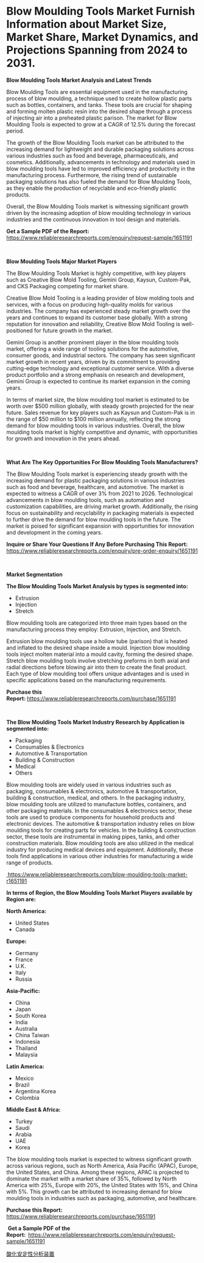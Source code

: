 <p><h1>Blow Moulding Tools Market Furnish Information about Market Size, Market Share, Market Dynamics, and Projections Spanning from 2024 to 2031.</h1></p><p><strong>Blow Moulding Tools Market Analysis and Latest Trends</strong></p>
<p><p>Blow Moulding Tools are essential equipment used in the manufacturing process of blow moulding, a technique used to create hollow plastic parts such as bottles, containers, and tanks. These tools are crucial for shaping and forming molten plastic resin into the desired shape through a process of injecting air into a preheated plastic parison. The market for Blow Moulding Tools is expected to grow at a CAGR of 12.5% during the forecast period.</p><p>The growth of the Blow Moulding Tools market can be attributed to the increasing demand for lightweight and durable packaging solutions across various industries such as food and beverage, pharmaceuticals, and cosmetics. Additionally, advancements in technology and materials used in blow moulding tools have led to improved efficiency and productivity in the manufacturing process. Furthermore, the rising trend of sustainable packaging solutions has also fueled the demand for Blow Moulding Tools, as they enable the production of recyclable and eco-friendly plastic products.</p><p>Overall, the Blow Moulding Tools market is witnessing significant growth driven by the increasing adoption of blow moulding technology in various industries and the continuous innovation in tool design and materials.</p></p>
<p><strong>Get a Sample PDF of the Report:&nbsp;</strong> <a href="https://www.reliableresearchreports.com/enquiry/request-sample/1651191">https://www.reliableresearchreports.com/enquiry/request-sample/1651191</a></p>
<p>&nbsp;</p>
<p><strong>Blow Moulding Tools Major Market Players</strong></p>
<p><p>The Blow Moulding Tools Market is highly competitive, with key players such as Creative Blow Mold Tooling, Gemini Group, Kaysun, Custom-Pak, and CKS Packaging competing for market share. </p><p>Creative Blow Mold Tooling is a leading provider of blow molding tools and services, with a focus on producing high-quality molds for various industries. The company has experienced steady market growth over the years and continues to expand its customer base globally. With a strong reputation for innovation and reliability, Creative Blow Mold Tooling is well-positioned for future growth in the market.</p><p>Gemini Group is another prominent player in the blow moulding tools market, offering a wide range of tooling solutions for the automotive, consumer goods, and industrial sectors. The company has seen significant market growth in recent years, driven by its commitment to providing cutting-edge technology and exceptional customer service. With a diverse product portfolio and a strong emphasis on research and development, Gemini Group is expected to continue its market expansion in the coming years.</p><p>In terms of market size, the blow moulding tool market is estimated to be worth over $500 million globally, with steady growth projected for the near future. Sales revenue for key players such as Kaysun and Custom-Pak is in the range of $50 million to $100 million annually, reflecting the strong demand for blow moulding tools in various industries. Overall, the blow moulding tools market is highly competitive and dynamic, with opportunities for growth and innovation in the years ahead.</p></p>
<p>&nbsp;</p>
<p><strong>What Are The Key Opportunities For Blow Moulding Tools Manufacturers?</strong></p>
<p><p>The Blow Moulding Tools market is experiencing steady growth with the increasing demand for plastic packaging solutions in various industries such as food and beverage, healthcare, and automotive. The market is expected to witness a CAGR of over 3% from 2021 to 2026. Technological advancements in blow moulding tools, such as automation and customization capabilities, are driving market growth. Additionally, the rising focus on sustainability and recyclability in packaging materials is expected to further drive the demand for blow moulding tools in the future. The market is poised for significant expansion with opportunities for innovation and development in the coming years.</p></p>
<p><strong>Inquire or Share Your Questions If Any Before Purchasing This Report:</strong> <a href="https://www.reliableresearchreports.com/enquiry/pre-order-enquiry/1651191">https://www.reliableresearchreports.com/enquiry/pre-order-enquiry/1651191</a></p>
<p>&nbsp;</p>
<p><strong>Market Segmentation</strong></p>
<p><strong>The Blow Moulding Tools Market Analysis by types is segmented into:</strong></p>
<p><ul><li>Extrusion</li><li>Injection</li><li>Stretch</li></ul></p>
<p><p>Blow moulding tools are categorized into three main types based on the manufacturing process they employ: Extrusion, Injection, and Stretch. </p><p>Extrusion blow moulding tools use a hollow tube (parison) that is heated and inflated to the desired shape inside a mould. Injection blow moulding tools inject molten material into a mould cavity, forming the desired shape. Stretch blow moulding tools involve stretching preforms in both axial and radial directions before blowing air into them to create the final product. Each type of blow moulding tool offers unique advantages and is used in specific applications based on the manufacturing requirements.</p></p>
<p><strong>Purchase this Report:&nbsp;</strong><a href="https://www.reliableresearchreports.com/purchase/1651191">https://www.reliableresearchreports.com/purchase/1651191</a></p>
<p>&nbsp;</p>
<p><strong>The Blow Moulding Tools Market Industry Research by Application is segmented into:</strong></p>
<p><ul><li>Packaging</li><li>Consumables & Electronics</li><li>Automotive & Transportation</li><li>Building & Construction</li><li>Medical</li><li>Others</li></ul></p>
<p><p>Blow moulding tools are widely used in various industries such as packaging, consumables & electronics, automotive & transportation, building & construction, medical, and others. In the packaging industry, blow moulding tools are utilized to manufacture bottles, containers, and other packaging materials. In the consumables & electronics sector, these tools are used to produce components for household products and electronic devices. The automotive & transportation industry relies on blow moulding tools for creating parts for vehicles. In the building & construction sector, these tools are instrumental in making pipes, tanks, and other construction materials. Blow moulding tools are also utilized in the medical industry for producing medical devices and equipment. Additionally, these tools find applications in various other industries for manufacturing a wide range of products.</p></p>
<p><a href="https://www.reliableresearchreports.com/blow-moulding-tools-market-r1651191">&nbsp;https://www.reliableresearchreports.com/blow-moulding-tools-market-r1651191</a></p>
<p><strong>In terms of Region, the Blow Moulding Tools Market Players available by Region are:</strong></p>
<p>
    <p> <strong> North America: </strong>
        <ul>
            <li>United States</li>
            <li>Canada</li>
        </ul>
        </p> 
    <p> <strong> Europe: </strong>
        <ul>
            <li>Germany</li>
            <li>France</li>
            <li>U.K.</li>
            <li>Italy</li>
            <li>Russia</li>
        </ul>
        </p> 
    <p> <strong> Asia-Pacific: </strong>
        <ul>
            <li>China</li>
            <li>Japan</li>
            <li>South Korea</li>
            <li>India</li>
            <li>Australia</li>
            <li>China Taiwan</li>
            <li>Indonesia</li>
            <li>Thailand</li>
            <li>Malaysia</li>
        </ul>
        </p> 
    <p> <strong> Latin America: </strong>
        <ul>
            <li>Mexico</li>
            <li>Brazil</li>
            <li>Argentina Korea</li>
            <li>Colombia</li>
        </ul>
        </p> 
    <p> <strong> Middle East & Africa: </strong>
        <ul>
            <li>Turkey</li>
            <li>Saudi</li>
            <li>Arabia</li>
            <li>UAE</li>
            <li>Korea</li>
        </ul>
    </p>
    </p>
<p><p>The blow moulding tools market is expected to witness significant growth across various regions, such as North America, Asia Pacific (APAC), Europe, the United States, and China. Among these regions, APAC is projected to dominate the market with a market share of 35%, followed by North America with 25%, Europe with 20%, the United States with 15%, and China with 5%. This growth can be attributed to increasing demand for blow moulding tools in industries such as packaging, automotive, and healthcare.</p></p>
<p><strong>Purchase this Report: </strong><a href="https://www.reliableresearchreports.com/purchase/1651191">https://www.reliableresearchreports.com/purchase/1651191</a></p>
<p>&nbsp;<strong>Get a Sample PDF of the Report:&nbsp;&nbsp;</strong><a href="https://www.reliableresearchreports.com/enquiry/request-sample/1651191">https://www.reliableresearchreports.com/enquiry/request-sample/1651191</a></p>
<p><strong></strong></p>
<p><p><a href="https://github.com/lily-u-genius/Market-Research-Report-List-1/blob/main/386106727937.md">酸化安定性分析装置</a></p></p>